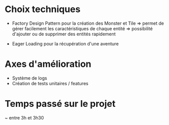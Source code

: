 # Choix techniques

* Factory Design Pattern pour la création des Monster et Tile
=> permet de gérer facilement les caractéristiques de chaque entité
=> possibilité d'ajouter ou de supprimer des entités rapidement

* Eager Loading pour la récupération d'une aventure

# Axes d'amélioration

* Système de logs
* Création de tests unitaires / features


# Temps passé sur le projet

~ entre 3h et 3h30
